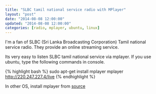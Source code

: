 ```yaml
---
title: "SLBC tamil national service radio with MPlayer"
layout: "post"
date: "2014-08-08 12:00:00"
updated: "2014-08-08 12:00:00"
categories: [radio, mplayer, ubuntu, linux]
---
```


I'm a fan of SLBC (Sri Lanka Broadcasting Corporation) Tamil national service radio. They provide an online streaming service.

Its very easy to listen SLBC tamil national service via mplayer.
If you use ubuntu, type the following commands in console.

{% highlight bash %}
sudo apt-get install mplayer
mplayer http://220.247.227.4/live
{% endhighlight %}

In other OS, install mplayer from [source][source_link]

[source_link]: https://www.mplayerhq.hu/design7/dload.html

